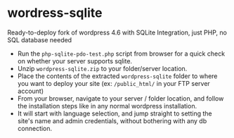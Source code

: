 # wordress-sqlite
Ready-to-deploy fork of wordpress 4.6 with SQLite Integration, just PHP, no SQL database needed


* Run the `php-sqlite-pdo-test.php` script from browser for a quick check on whether your server supports sqlite.
* Unzip `wordpress-sqlite.zip` to your folder/server location. 
* Place the contents of the extracted `wordpress-sqlite` folder to where you want to deploy your site (ex: `/public_html/` in your FTP server account)
* From your browser, navigate to your server / folder location, and follow the installation steps like in any normal wordpress installation. 
* It will start with language selection, and jump straight to setting the site's name and admin credentials, without bothering with any db connection.
